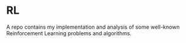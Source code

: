 # RL
A repo contains my implementation and analysis of some well-known Reinforcement Learning problems and algorithms.
